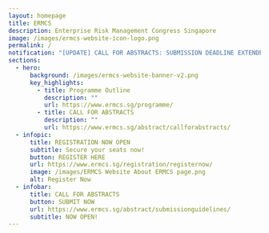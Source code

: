 ```yaml
---
layout: homepage
title: ERMCS
description: Enterprise Risk Management Congress Singapore
image: /images/ermcs-website-icon-logo.png
permalink: /
notification: "[UPDATE] CALL FOR ABSTRACTS: SUBMISSION DEADLINE EXTENDED TILL 5 MAY 2023!"
sections:
  - hero:
      background: /images/ermcs-website-banner-v2.png
      key_highlights:
        - title: Programme Outline
          description: ""
          url: https://www.ermcs.sg/programme/
        - title: CALL FOR ABSTRACTS
          description: ""
          url: https://www.ermcs.sg/abstract/callforabstracts/
  - infopic:
      title: REGISTRATION NOW OPEN
      subtitle: Secure your seats now!
      button: REGISTER HERE
      url: https://www.ermcs.sg/registration/registernow/
      image: /images/ERMCS Website About ERMCS page.png
      alt: Register Now
  - infobar:
      title: CALL FOR ABSTRACTS
      button: SUBMIT NOW
      url: https://www.ermcs.sg/abstract/submissionguidelines/
      subtitle: NOW OPEN!
---
```

